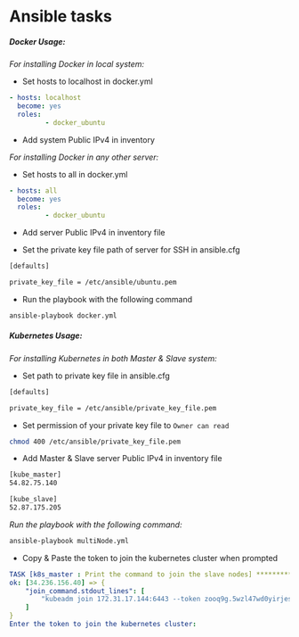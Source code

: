 # Ansible tasks

##### Docker Usage:

*For installing Docker in local system:*

- Set hosts to localhost in docker.yml

```yaml
- hosts: localhost
  become: yes
  roles:
         - docker_ubuntu
```
- Add system Public IPv4 in inventory

*For installing Docker in any other server:*

- Set hosts to all in docker.yml

```yaml
- hosts: all
  become: yes
  roles:
         - docker_ubuntu
```
- Add server Public IPv4 in inventory file

- Set the private key file path of server for SSH in ansible.cfg
```bash
[defaults]

private_key_file = /etc/ansible/ubuntu.pem
```
- Run the playbook with the following command
```bash
ansible-playbook docker.yml
```

##### Kubernetes Usage:

*For installing Kubernetes in both Master & Slave system:*

- Set path to private key file in ansible.cfg

```bash
[defaults]

private_key_file = /etc/ansible/private_key_file.pem
```

- Set permission of your private key file to `Owner can read`
```bash
chmod 400 /etc/ansible/private_key_file.pem
```

- Add Master & Slave server Public IPv4 in inventory file

```bash
[kube_master]
54.82.75.140

[kube_slave]
52.87.175.205
```

*Run the playbook with the following command:*
```bash
ansible-playbook multiNode.yml
```
- Copy & Paste the token to join the kubernetes cluster when prompted

```yaml
TASK [k8s_master : Print the command to join the slave nodes] ******************
ok: [34.236.156.40] => {
    "join_command.stdout_lines": [
        "kubeadm join 172.31.17.144:6443 --token zooq9g.5wzl47wd0yirjesr --discovery-token-ca-cert-hash sha256:1edef2be737c1747fdf1678ad48584ced3ab233de9b972db991288ff51d16ff1 "
    ]
}
Enter the token to join the kubernetes cluster: 
```

